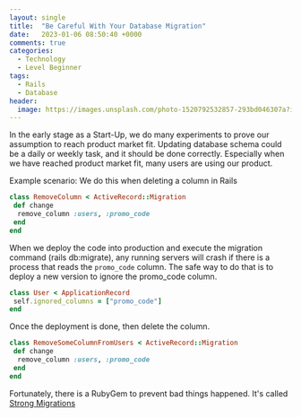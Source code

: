 ```yaml
---
layout: single
title:  "Be Careful With Your Database Migration"
date:   2023-01-06 08:50:40 +0000
comments: true
categories:
  - Technology
  - Level Beginner
tags:
  - Rails
  - Database
header:
  image: https://images.unsplash.com/photo-1520792532857-293bd046307a?ixlib=rb-4.0.3&ixid=MnwxMjA3fDB8MHxwaG90by1wYWdlfHx8fGVufDB8fHx8&auto=format&fit=crop&w=1470&h=300&q=80
---
```


In the early stage as a Start-Up, we do many experiments to prove our assumption to reach product market fit.
Updating database schema could be a daily or weekly task, and it should be done correctly.
Especially when we have reached product market fit, many users are using our product.

Example scenario:
We do this when deleting a column in Rails

```ruby
class RemoveColumn < ActiveRecord::Migration
 def change
  remove_column :users, :promo_code
 end
end
```

When we deploy the code into production and execute the migration command (rails db:migrate), any running servers will crash if there is a process that reads the `promo_code` column.
The safe way to do that is to deploy a new version to ignore the promo_code column.

```ruby
class User < ApplicationRecord
 self.ignored_columns = ["promo_code"]
end
```

Once the deployment is done, then delete the column.

```ruby
class RemoveSomeColumnFromUsers < ActiveRecord::Migration
 def change
  remove_column :users, :promo_code
 end
end
```

Fortunately, there is a RubyGem to prevent bad things happened. It's called [Strong Migrations](https://github.com/ankane/strong_migrations) 

